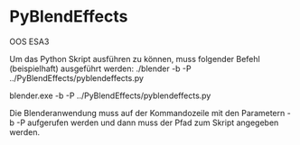 PyBlendEffects
============

OOS ESA3

Um das Python Skript ausführen zu können, muss folgender Befehl (beispielhaft) ausgeführt werden:
./blender -b -P ../PyBlendEffects/pyblendeffects.py

blender.exe -b -P ../PyBlendEffects/pyblendeffects.py

Die Blenderanwendung muss auf der Kommandozeile mit den Parametern -b -P aufgerufen werden und dann muss der Pfad zum Skript angegeben werden.
